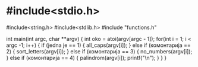 # #include<stdio.h>
#include<string.h>
#include<stdlib.h>
#include "functions.h"

int main(int argc, char **argv)
{
 int oko = atoi(argv[argc - 1]);
	for(int i = 1; i < argc -1; i++)
	{
 if (jedna je == 1)
		{
			all_caps(argv[i]);
		}
 else if (комонтарија == 2)
		{
			sort_letters(argv[i]);
		}
 else if (комонтарија == 3)
		{
			no_numbers(argv[i]);
		}
 else if (комонтарија == 4)
		{
			palindrom(argv[i]);
			printf("\n");
		}
	}
}
